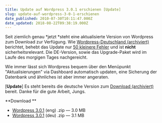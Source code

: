 ```yaml
---
title: Update auf Wordpress 3.0.1 erschienen [Update]
slug: update-auf-wordpress-3-0-1-erschienen
date_published: 2010-07-30T10:11:47.000Z
date_updated: 2018-08-22T09:38:19.000Z
---
```


Seit ziemlich genau *jetzt *steht eine aktualisierte Version von Wordpress zum Download zur Verfügung. Wie [Wordpress-Deutschland (archiviert)](http://web.archive.org/web/20100801112058/http://blog.wordpress-deutschland.org:80/2010/07/30/wordpress-3-0-1-erschienen.html) berichtet, behebt das Update nur [50 kleinere Fehler](http://codex.wordpress.org/Version_3.0.1) und ist **nicht** sicherheitsrelevant. Die DE-Version, sowie das Upgrade-Paket wird im Laufe des morgigen Tages nachgereicht.

Wie immer lässt sich Wordpress bequem über den Menüpunkt "Aktualisierungen" via Dashboard automatisch updaten, eine Sicherung der Datenbank und ähnliches ist aber immer angeraten.

[**Update**] Es steht bereits die deutsche Version zum [Download (archiviert)](http://web.archive.org/web/20100802020415/http://blog.wordpress-deutschland.org:80/2010/07/30/wordpress-3-0-1-de-edition-veroeffentlicht.html) bereit. Danke für die gute Arbeit, Jungs.

**Download **

- [Wordpress 3.0.1](http://wordpress.org/download/) (eng) .zip — 3.0 MB
- [Wordpress 3.0.1](http://wordpress-deutschland.org/download/deutsch) (deu) .zip — 3.1 MB
